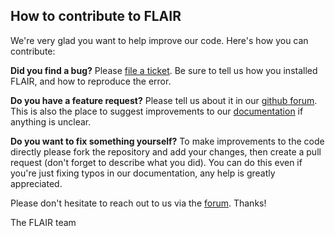 ## How to contribute to FLAIR

We're very glad you want to help improve our code. Here's how you can contribute:

**Did you find a bug?** Please [file a ticket](https://github.com/BrooksLabUCSC/flair/issues). Be sure to tell us how you installed FLAIR, and how to reproduce the error.

**Do you have a feature request?** Please tell us about it in our [github forum](https://github.com/BrooksLabUCSC/flair/discussions). This is also the place to suggest improvements to our [documentation](https://flair.readthedocs.io/en/latest/) if anything is unclear.

**Do you want to fix something yourself?** To make improvements to the code directly please fork the repository and add your changes, then create a pull request (don't forget to describe what you did). You can do this even if you're just fixing typos in our documentation, any help is greatly appreciated.

Please don't hesitate to reach out to us via the [forum](https://github.com/BrooksLabUCSC/flair/discussions).
Thanks! 

The FLAIR team

